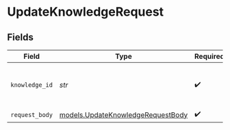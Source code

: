 # UpdateKnowledgeRequest


## Fields

| Field                                                                        | Type                                                                         | Required                                                                     | Description                                                                  |
| ---------------------------------------------------------------------------- | ---------------------------------------------------------------------------- | ---------------------------------------------------------------------------- | ---------------------------------------------------------------------------- |
| `knowledge_id`                                                               | *str*                                                                        | :heavy_check_mark:                                                           | The unique identifier of the knowledge base                                  |
| `request_body`                                                               | [models.UpdateKnowledgeRequestBody](../models/updateknowledgerequestbody.md) | :heavy_check_mark:                                                           | N/A                                                                          |
